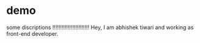 # demo

some discriptions !!!!!!!!!!!!!!!!!!!!!!!!
Hey, I am abhishek tiwari and working as front-end developer.
